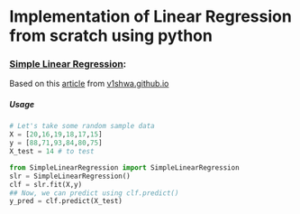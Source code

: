 # Implementation of Linear Regression from scratch using python


### [<u>Simple Linear Regression</u>](./SimpleLinearRegression.py):

Based on this [article](https://v1shwa.github.io/blog/understanding-the-math-of-linear-regression/) from [v1shwa.github.io](https://v1shwa.github.io/)

##### Usage

```python
# Let's take some random sample data
X = [20,16,19,18,17,15]
y = [88,71,93,84,80,75]
X_test = 14 # to test

from SimpleLinearRegression import SimpleLinearRegression
slr = SimpleLinearRegression()
clf = slr.fit(X,y)
## Now, we can predict using clf.predict()
y_pred = clf.predict(X_test)
```

